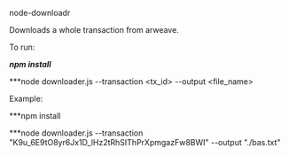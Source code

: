 node-downloadr

Downloads a whole transaction from arweave.

To run:

***npm install***

***node downloader.js --transaction <tx_id> --output <file_name>

Example:

***npm install

***node downloader.js --transaction "K9u_6E9tO8yr6Jx1D_lHz2tRhSIThPrXpmgazFw8BWI" --output "./bas.txt"
